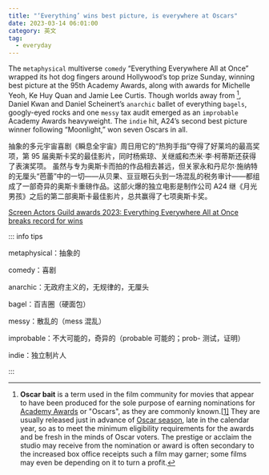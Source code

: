 ```yaml
---
title: "‘Everything’ wins best picture, is everywhere at Oscars"
date: 2023-03-14 06:01:00
category: 英文
tag:
  - everyday
---
```


The `metaphysical` multiverse `comedy` “Everything Everywhere All at Once” wrapped its hot dog fingers around Hollywood’s top prize Sunday, winning best picture at the 95th Academy Awards, along with awards for Michelle Yeoh, Ke Huy Quan and Jamie Lee Curtis. Though worlds away from [^Oscar bait], Daniel Kwan and Daniel Scheinert’s `anarchic` ballet of everything `bagels`, googly-eyed rocks and one `messy` tax audit emerged as an `improbable` Academy Awards heavyweight. The `indie` hit, A24’s second best picture winner following “Moonlight,” won seven Oscars in all.

[^Oscar bait]: **Oscar bait** is a term used in the film community for movies that appear to have been produced for the sole purpose of earning nominations for [Academy Awards](https://en.wikipedia.org/wiki/Academy_Awards) or "Oscars", as they are commonly known.[[1\]](https://en.wikipedia.org/wiki/Oscar_bait#cite_note-Slated_defense_article-1) They are usually released just in advance of [Oscar season](https://en.wikipedia.org/wiki/Oscar_season), late in the calendar year, so as to meet the minimum eligibility requirements for the awards and be fresh in the minds of Oscar voters. The prestige or acclaim the studio may receive from the nomination or award is often secondary to the increased box office receipts such a film may garner; some films may even be depending on it to turn a profit.

抽象的多元宇宙喜剧《瞬息全宇宙》周日用它的“热狗手指”夺得了好莱坞的最高奖项，第 95 届奥斯卡奖的最佳影片，同时杨紫琼、关继威和杰米·李·柯蒂斯还获得了表演奖项。 虽然与专为奥斯卡而拍的作品相去甚远，但关家永和丹尼尔·施纳特的无厘头“芭蕾”中的一切——从贝果、豆豆眼石头到一场混乱的税务审计——都组成了一部奇异的奥斯卡重磅作品。这部火爆的独立电影是制作公司 A24 继《月光男孩》之后的第二部奥斯卡最佳影片，总共赢得了七项奥斯卡奖。

[Screen Actors Guild awards 2023: Everything Everywhere All at Once breaks record for wins](./2303010624.md)

::: info tips

metaphysical：抽象的

comedy：喜剧

anarchic：无政府主义的，无规律的，无厘头

bagel：百吉圈（硬面包）

messy：散乱的（mess 混乱）

improbable：不大可能的，奇异的（probable 可能的；prob- 测试，证明）

indie：独立制片人

:::
